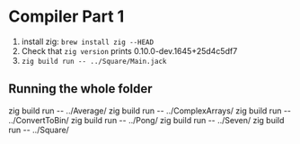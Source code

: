 # Compiler Part 1

1. install zig: `brew install zig --HEAD`
2. Check that `zig version` prints 0.10.0-dev.1645+25d4c5df7
3. `zig build run -- ../Square/Main.jack`


## Running the whole folder

zig build run -- ../Average/
zig build run -- ../ComplexArrays/
zig build run -- ../ConvertToBin/
zig build run -- ../Pong/
zig build run -- ../Seven/
zig build run -- ../Square/
